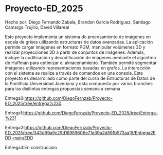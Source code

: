 # Proyecto-ED_2025
Hecho por:
Diego Fernando Zabala,
Brandon Garcia Rodriguez,
Santiago Camargo Trujillo,
David Villareal

Este proyecto implementa un sistema de procesamiento de imágenes en escala de grises utilizando estructuras de datos avanzadas. La aplicación permite cargar imágenes en formato PGM, manipular volúmenes 3D y realizar proyecciones 2D a partir de conjuntos de imágenes. Además, incluye la codificación y decodificación de imágenes mediante el algoritmo de Huffman para optimizar el almacenamiento. También permite segmentar imágenes utilizando representaciones basadas en grafos. La interacción con el sistema se realiza a través de comandos en una consola. Este proyecto es desarrollado como parte del curso de Estructuras de Datos de la Pontificia Universidad Javeriana y esta compuesto por varios branches para las disitintas entregas propuestas semana a semana.

Entrega0:https://github.com/DiegoFernzab/Proyecto-ED_2025/tree/entrega%230

Entrega1:https://github.com/DiegoFernzab/Proyecto-ED_2025/tree/Entrega-%231

Entrega2:https://github.com/DiegoFernzab/Proyecto-ED_2025/tree/343d69a9c29d18989606e71e39a2d891b573aa19/Entrega2EDD-main/EDD

Entrega3:En construccion

